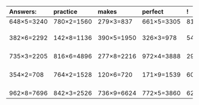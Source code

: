 | Answers: | practice | makes | perfect | ! |
| :--- | :--- | :--- | :--- | :--- |
| 648×5=3240 | 780×2=1560 | 279×3=837 | 661×5=3305 | 815×6=4890 | 
|   |   |   |   |   | 
|   |   |   |   |   | 
|   |   |   |   |   | 
| 382×6=2292 | 142×8=1136 | 390×5=1950 | 326×3=978 | 545×9=4905 | 
|   |   |   |   |   | 
|   |   |   |   |   | 
|   |   |   |   |   | 
|   |   |   |   |   | 
| 735×3=2205 | 816×6=4896 | 277×8=2216 | 972×4=3888 | 296×9=2664 | 
|   |   |   |   |   | 
|   |   |   |   |   | 
|   |   |   |   |   | 
|   |   |   |   |   | 
| 354×2=708 | 764×2=1528 | 120×6=720 | 171×9=1539 | 607×3=1821 | 
|   |   |   |   |   | 
|   |   |   |   |   | 
|   |   |   |   |   | 
|   |   |   |   |   | 
| 962×8=7696 | 842×3=2526 | 736×9=6624 | 772×5=3860 | 624×9=5616 | 
